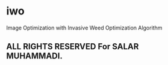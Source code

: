 # iwo
Image Optimization with Invasive Weed Optimization Algorithm
## ALL RIGHTS RESERVED For SALAR MUHAMMADI.

